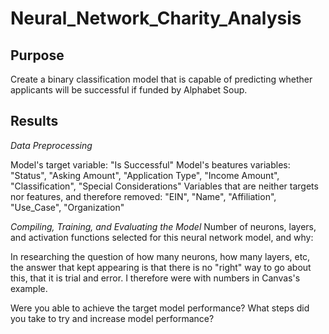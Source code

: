 # Neural_Network_Charity_Analysis

## Purpose
Create a binary classification model that is capable of predicting whether applicants will be successful if funded by Alphabet Soup.

## Results

_Data Preprocessing_

Model's target variable: "Is Successful"
Model's beatures variables: "Status", "Asking Amount", "Application Type", "Income Amount", "Classification", "Special Considerations"
Variables that are neither targets nor features, and therefore removed:  "EIN", "Name", "Affiliation", "Use_Case", "Organization"

_Compiling, Training, and Evaluating the Model_
Number of neurons, layers, and activation functions selected for this neural network model, and why:

In researching the question of how many neurons, how many layers, etc, the answer that kept appearing is that there is no "right" way to go about this, that it is trial and error.  I therefore were with numbers in Canvas's example.  

Were you able to achieve the target model performance?
What steps did you take to try and increase model performance?
